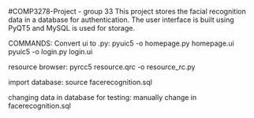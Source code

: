 #COMP3278-Project - group 33
This project stores the facial recognition data in a database for authentication.
The user interface is built using PyQT5 and MySQL is used for storage.

COMMANDS:
Convert ui to .py:
pyuic5 -o homepage.py homepage.ui
pyuic5 -o login.py login.ui

resource browser:
pyrcc5 resource.qrc -o resource_rc.py

import database: source facerecognition.sql

changing data in database for testing: manually change in facerecognition.sql


